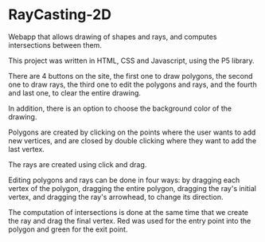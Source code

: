 # RayCasting-2D
Webapp that allows drawing of shapes and rays, and computes intersections between them.

This project was written in HTML, CSS and Javascript, using the P5 library. 

There are 4 buttons on the site, the first one to draw polygons, the second one to draw rays, 
the third one to edit the polygons and rays, and the fourth and last one, to clear the entire drawing.

In addition, there is an option to choose the background color of the drawing. 

Polygons are created by clicking on the points where the user wants to add new vertices, 
and are closed by double clicking where they want to add the last vertex. 

The rays are created using click and drag. 

Editing polygons and rays can be done in four ways: by dragging each vertex of the polygon, dragging the entire polygon, 
dragging the ray's initial vertex, and dragging the ray's arrowhead, to change its direction.

The computation of intersections is done at the same time that we create the ray and drag the final vertex. 
Red was used for the entry point into the polygon and green for the exit point.

